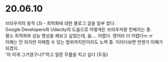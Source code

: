 # 20.06.10

브라우저의 동작 (3) - 최적화에 대한 블로그 글을 일부 썼다.<br/>
Google Developers와 Udacity의 도움으로 어떻게든 브라우저랑 친해지는 중.<br/>
평소 최적화와 성능 향상을 해보고 싶었는데, 음.... 어렵다. 영어라 더 어렵다ㅠ.ㅠ<br/>
이해는 안 되지만 이해할 수 있는 범위까지만이라도 노력 중. 이러다보면 언젠가 이해가 되겠지.<br/>
'아 이게 그거였구나!!'하고 얼른 무릎을 치고 싶다 (두둥)